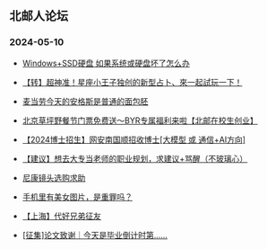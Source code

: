 ## 北邮人论坛 
### 2024-05-10

+ [Windows+SSD硬盘 如果系统或硬盘坏了怎么办](https://bbs.byr.cn/article/Notebook/183798)

+ [【转】超神准！星座小王子独创的新型占卜、來一起試玩一下！](https://bbs.byr.cn/article/Constellations/326533)

+ [麦当劳今天的安格斯是普通的面包胚](https://bbs.byr.cn/article/Food/526091)

+ [北京草坪野餐节门票免费送～BYR专属福利来啦【北邮在校生创业】](https://bbs.byr.cn/article/Entrepreneurship/30708)

+ [【2024博士招生】网安南国顺招收博士[大模型 或 通信+AI方向]](https://bbs.byr.cn/article/AimGraduate/1219105)

+ [【建议】想去大专当老师的职业规划，求建议+骂醒（不玻璃心）](https://bbs.byr.cn/article/WorkLife/1214345)

+ [尼康镜头选购求助](https://bbs.byr.cn/article/Photo/278061)

+ [手机里有美女图片，是重罪吗？](https://bbs.byr.cn/article/Feeling/3207116)

+ [【上海】代好兄弟征友](https://bbs.byr.cn/article/Friends/2053021)

+ [[征集]论文致谢｜今天是毕业倒计时第……](https://bbs.byr.cn/article/Picture/3361965)

